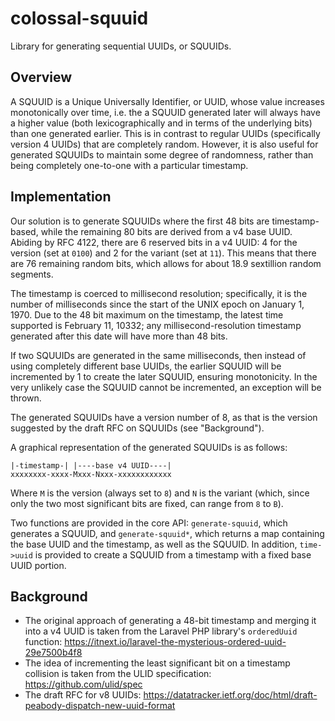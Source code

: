 # colossal-squuid
Library for generating sequential UUIDs, or SQUUIDs.

## Overview

A SQUUID is a Unique Universally Identifier, or UUID, whose value increases monotonically over time, i.e. the a SQUUID generated later will always have a higher value (both lexicographically and in terms of the underlying bits) than one generated earlier. This is in contrast to regular UUIDs (specifically version 4 UUIDs) that are completely random. However, it is also useful for generated SQUUIDs to maintain some degree of randomness, rather than being completely one-to-one with a particular timestamp.

## Implementation

Our solution is to generate SQUUIDs where the first 48 bits are timestamp-based, while the remaining 80 bits are derived from a v4 base UUID. Abiding by RFC 4122, there are 6 reserved bits in a v4 UUID: 4 for the version (set at `0100`) and 2 for the variant (set at `11`). This means that there are 76 remaining random bits, which allows for about 18.9 sextillion random segments.

The timestamp is coerced to millisecond resolution; specifically, it is the number of milliseconds since the start of the UNIX epoch on January 1, 1970. Due to the 48 bit maximum on the timestamp, the latest time supported is February 11, 10332; any millisecond-resolution timestamp generated after this date will have more than 48 bits.

If two SQUUIDs are generated in the same milliseconds, then instead of using completely different base UUIDs, the earlier SQUUID will be incremented by 1 to create the later SQUUID, ensuring monotonicity. In the very unlikely case the SQUUID cannot be incremented, an exception will be thrown.

The generated SQUUIDs have a version number of 8, as that is the version suggested by the draft RFC on SQUUIDs (see "Background").

A graphical representation of the generated SQUUIDs is as follows:
```
|-timestamp-| |----base v4 UUID----|
xxxxxxxx-xxxx-Mxxx-Nxxx-xxxxxxxxxxxx
```
Where `M` is the version (always set to `8`) and `N` is the variant (which, since only the two most significant bits are fixed, can range from `8` to `B`).

Two functions are provided in the core API: `generate-squuid`, which generates a SQUUID, and `generate-squuid*`, which returns a map containing the base UUID and the timestamp, as well as the SQUUID. In addition, `time->uuid` is provided to create a SQUUID from a timestamp with a fixed base UUID portion.

## Background

- The original approach of generating a 48-bit timestamp and merging it into a v4 UUID is taken from the Laravel PHP library's `orderedUuid` function: https://itnext.io/laravel-the-mysterious-ordered-uuid-29e7500b4f8
- The idea of incrementing the least significant bit on a timestamp collision is taken from the ULID specification: https://github.com/ulid/spec
- The draft RFC for v8 UUIDs: https://datatracker.ietf.org/doc/html/draft-peabody-dispatch-new-uuid-format
